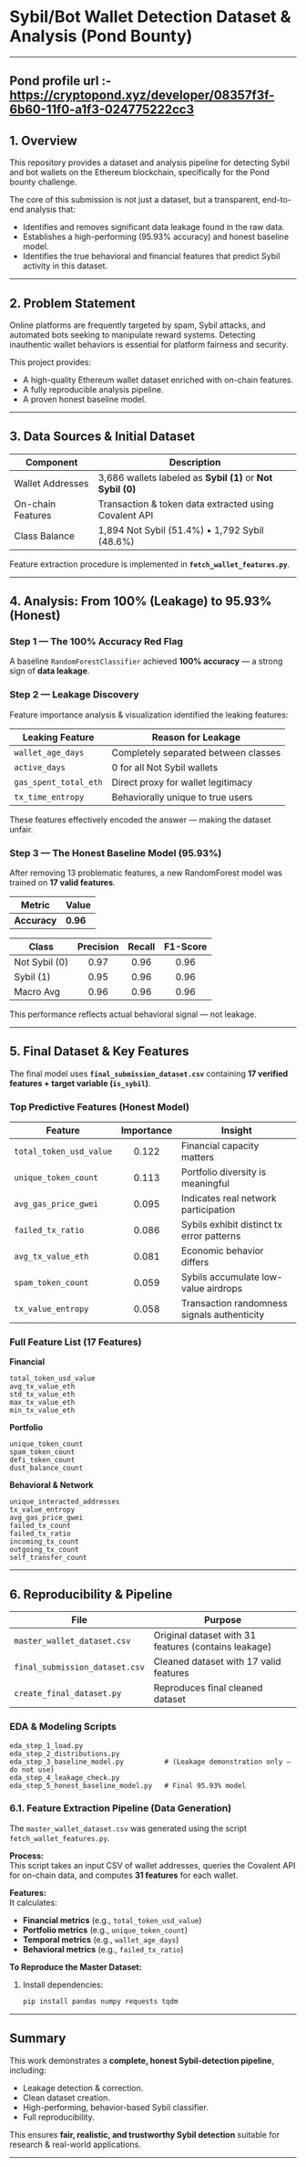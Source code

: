 # Sybil/Bot Wallet Detection Dataset & Analysis (Pond Bounty)

---
## Pond profile url :- https://cryptopond.xyz/developer/08357f3f-6b60-11f0-a1f3-024775222cc3

## 1. Overview

This repository provides a dataset and analysis pipeline for detecting Sybil and bot wallets on the Ethereum blockchain, specifically for the Pond bounty challenge.

The core of this submission is not just a dataset, but a transparent, end-to-end analysis that:

- Identifies and removes significant data leakage found in the raw data.
- Establishes a high-performing (95.93% accuracy) and honest baseline model.
- Identifies the true behavioral and financial features that predict Sybil activity in this dataset.

---

## 2. Problem Statement

Online platforms are frequently targeted by spam, Sybil attacks, and automated bots seeking to manipulate reward systems. Detecting inauthentic wallet behaviors is essential for platform fairness and security.

This project provides:

- A high-quality Ethereum wallet dataset enriched with on-chain features.
- A fully reproducible analysis pipeline.
- A proven honest baseline model.

---

## 3. Data Sources & Initial Dataset

| Component | Description |
|---|---|
| Wallet Addresses | 3,686 wallets labeled as **Sybil (1)** or **Not Sybil (0)** |
| On-chain Features | Transaction & token data extracted using Covalent API |
| Class Balance | 1,894 Not Sybil (51.4%) • 1,792 Sybil (48.6%) |

Feature extraction procedure is implemented in **`fetch_wallet_features.py`**.

---

## 4. Analysis: From **100% (Leakage)** to **95.93% (Honest)**

### **Step 1 — The 100% Accuracy Red Flag**
A baseline `RandomForestClassifier` achieved **100% accuracy** — a strong sign of **data leakage**.

### **Step 2 — Leakage Discovery**
Feature importance analysis & visualization identified the leaking features:

| Leaking Feature | Reason for Leakage |
|---|---|
| `wallet_age_days` | Completely separated between classes |
| `active_days` | 0 for all Not Sybil wallets |
| `gas_spent_total_eth` | Direct proxy for wallet legitimacy |
| `tx_time_entropy` | Behaviorally unique to true users |

These features effectively encoded the answer — making the dataset unfair.

### **Step 3 — The Honest Baseline Model (95.93%)**
After removing 13 problematic features, a new RandomForest model was trained on **17 valid features**.

| Metric | Value |
|---|---|
| **Accuracy** | **0.96** |

| Class | Precision | Recall | F1-Score |
|---|:---:|:---:|:---:|
| Not Sybil (0) | 0.97 | 0.96 | 0.96 |
| Sybil (1) | 0.95 | 0.96 | 0.96 |
| Macro Avg | 0.96 | 0.96 | 0.96 |

This performance reflects actual behavioral signal — not leakage.

---

## 5. Final Dataset & Key Features

The final model uses **`final_submission_dataset.csv`** containing **17 verified features + target variable (`is_sybil`)**.

### Top Predictive Features (Honest Model)

| Feature | Importance | Insight |
|---|:---:|---|
| `total_token_usd_value` | 0.122 | Financial capacity matters |
| `unique_token_count` | 0.113 | Portfolio diversity is meaningful |
| `avg_gas_price_gwei` | 0.095 | Indicates real network participation |
| `failed_tx_ratio` | 0.086 | Sybils exhibit distinct tx error patterns |
| `avg_tx_value_eth` | 0.081 | Economic behavior differs |
| `spam_token_count` | 0.059 | Sybils accumulate low-value airdrops |
| `tx_value_entropy` | 0.058 | Transaction randomness signals authenticity |

### Full Feature List (17 Features)

**Financial**
```
total_token_usd_value
avg_tx_value_eth
std_tx_value_eth
max_tx_value_eth
min_tx_value_eth
```

**Portfolio**
```
unique_token_count
spam_token_count
defi_token_count
dust_balance_count
```

**Behavioral & Network**
```
unique_interacted_addresses
tx_value_entropy
avg_gas_price_gwei
failed_tx_count
failed_tx_ratio
incoming_tx_count
outgoing_tx_count
self_transfer_count
```

---

## 6. Reproducibility & Pipeline

| File | Purpose |
|---|---|
| `master_wallet_dataset.csv` | Original dataset with 31 features (contains leakage) |
| `final_submission_dataset.csv` | Cleaned dataset with 17 valid features |
| `create_final_dataset.py` | Reproduces final cleaned dataset |

### EDA & Modeling Scripts
```
eda_step_1_load.py
eda_step_2_distributions.py
eda_step_3_baseline_model.py          # (Leakage demonstration only – do not use)
eda_step_4_leakage_check.py
eda_step_5_honest_baseline_model.py   # Final 95.93% model
```
### 6.1. Feature Extraction Pipeline (Data Generation)

The `master_wallet_dataset.csv` was generated using the script `fetch_wallet_features.py`.

**Process:**  
This script takes an input CSV of wallet addresses, queries the Covalent API for on-chain data, and computes **31 features** for each wallet.

**Features:**  
It calculates:
- **Financial metrics** (e.g., `total_token_usd_value`)
- **Portfolio metrics** (e.g., `unique_token_count`)
- **Temporal metrics** (e.g., `wallet_age_days`)
- **Behavioral metrics** (e.g., `failed_tx_ratio`)

**To Reproduce the Master Dataset:**

1. Install dependencies:
   ```bash
   pip install pandas numpy requests tqdm

---

## Summary

This work demonstrates a **complete, honest Sybil-detection pipeline**, including:

- Leakage detection & correction.
- Clean dataset creation.
- High-performing, behavior-based Sybil classifier.
- Full reproducibility.

This ensures **fair, realistic, and trustworthy Sybil detection** suitable for research & real-world applications.

---
